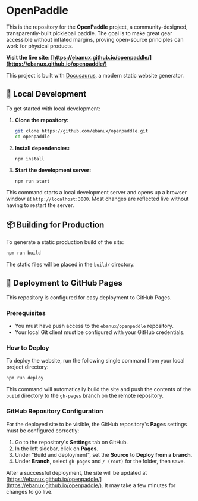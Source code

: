 # OpenPaddle

This is the repository for the **OpenPaddle** project, a community-designed, transparently-built pickleball paddle. The goal is to make great gear accessible without inflated margins, proving open-source principles can work for physical products.

**Visit the live site: [https://ebanux.github.io/openpaddle/](https://ebanux.github.io/openpaddle/)**

This project is built with [Docusaurus](https://docusaurus.io/), a modern static website generator.

## 🚀 Local Development

To get started with local development:

1.  **Clone the repository:**

    ```bash
    git clone https://github.com/ebanux/openpaddle.git
    cd openpaddle
    ```

2.  **Install dependencies:**

    ```bash
    npm install
    ```

3.  **Start the development server:**
    ```bash
    npm run start
    ```

This command starts a local development server and opens up a browser window at `http://localhost:3000`. Most changes are reflected live without having to restart the server.

## 📦 Building for Production

To generate a static production build of the site:

```bash
npm run build
```

The static files will be placed in the `build/` directory.

## 🚢 Deployment to GitHub Pages

This repository is configured for easy deployment to GitHub Pages.

### Prerequisites

- You must have push access to the `ebanux/openpaddle` repository.
- Your local Git client must be configured with your GitHub credentials.

### How to Deploy

To deploy the website, run the following single command from your local project directory:

```bash
npm run deploy
```

This command will automatically build the site and push the contents of the `build` directory to the `gh-pages` branch on the remote repository.

### GitHub Repository Configuration

For the deployed site to be visible, the GitHub repository's **Pages** settings must be configured correctly:

1.  Go to the repository's **Settings** tab on GitHub.
2.  In the left sidebar, click on **Pages**.
3.  Under "Build and deployment", set the **Source** to **Deploy from a branch**.
4.  Under **Branch**, select `gh-pages` and `/ (root)` for the folder, then save.

After a successful deployment, the site will be updated at [https://ebanux.github.io/openpaddle/](https://ebanux.github.io/openpaddle/). It may take a few minutes for changes to go live.
